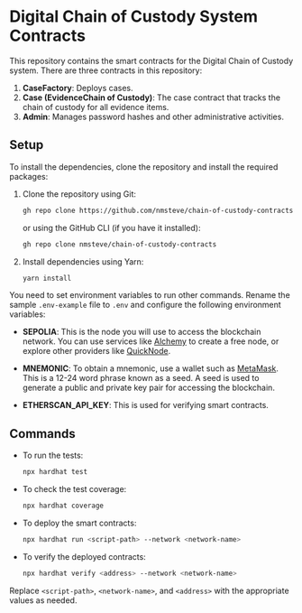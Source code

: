 
# Digital Chain of Custody System Contracts

This repository contains the smart contracts for the Digital Chain of Custody system. There are three contracts in this repository:

1. **CaseFactory**: Deploys cases.
2. **Case (EvidenceChain of Custody)**: The case contract that tracks the chain of custody for all evidence items.
3. **Admin**: Manages password hashes and other administrative activities.

## Setup

To install the dependencies, clone the repository and install the required packages:

1. Clone the repository using Git:
   ```sh
   gh repo clone https://github.com/nmsteve/chain-of-custody-contracts.git
   ```
   or using the GitHub CLI (if you have it installed):
   ```sh
   gh repo clone nmsteve/chain-of-custody-contracts
   ```

2. Install dependencies using Yarn:
   ```sh
   yarn install
   ```

You need to set environment variables to run other commands. Rename the sample `.env-example` file to `.env` and configure the following environment variables:

- **SEPOLIA**: This is the node you will use to access the blockchain network. You can use services like [Alchemy](https://alchemyapi.io/) to create a free node, or explore other providers like [QuickNode](https://www.quicknode.com/).

- **MNEMONIC**: To obtain a mnemonic, use a wallet such as [MetaMask](https://metamask.io/). This is a 12-24 word phrase known as a seed. A seed is used to generate a public and private key pair for accessing the blockchain.

- **ETHERSCAN_API_KEY**: This is used for verifying smart contracts.

## Commands

- To run the tests:
  ```sh
  npx hardhat test
  ```

- To check the test coverage:
  ```sh
  npx hardhat coverage
  ```

- To deploy the smart contracts:
  ```sh
  npx hardhat run <script-path> --network <network-name>
  ```

- To verify the deployed contracts:
  ```sh
  npx hardhat verify <address> --network <network-name>
  ```

Replace `<script-path>`, `<network-name>`, and `<address>` with the appropriate values as needed.

